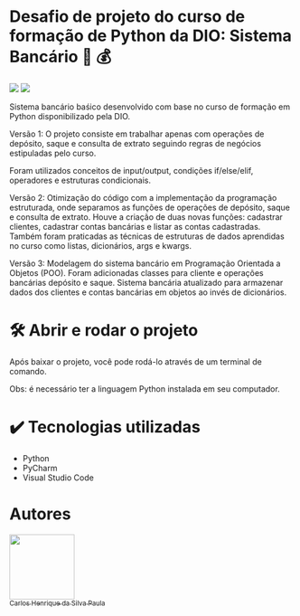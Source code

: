 # Desafio de projeto do curso de formação de Python da DIO: Sistema Bancário 🐍 💰
<img src = "https://img.shields.io/badge/status-completed-blue"/> <img src = "https://img.shields.io/badge/lang-python-brightgreen"/>

<p> Sistema bancário baśico desenvolvido com base no curso de formação em Python disponibilizado pela DIO. </p>
<p> Versão 1: O projeto consiste em trabalhar apenas com operações de depósito, saque e consulta de extrato seguindo regras de negócios estipuladas pelo curso. </p>
<p> Foram utilizados conceitos de input/output, condições if/else/elif, operadores e estruturas condicionais. </p>

<p> Versão 2: Otimização do código com a implementação da programação estruturada, onde separamos as funções de operações de depósito, saque e consulta de extrato. Houve a criação de duas novas funções: cadastrar clientes, cadastrar contas bancárias e listar as contas cadastradas. Também foram praticadas as técnicas de estruturas de dados aprendidas no curso como listas, dicionários, args e kwargs.</p>

<p> Versão 3: Modelagem do sistema bancário em Programação Orientada a Objetos (POO). Foram adicionadas classes para cliente e operações bancárias depósito e saque. Sistema bancária atualizado para armazenar dados dos clientes e contas bancárias em objetos ao invés de dicionários. </p>

# 🛠️ Abrir e rodar o projeto
Após baixar o projeto, você pode rodá-lo através de um terminal de comando.

Obs: é necessário ter a linguagem Python instalada em seu computador.

# ✔️ Tecnologias utilizadas
- Python
- PyCharm
- Visual Studio Code

# Autores
[<img src="https://avatars.githubusercontent.com/u/124642541?v=4" width=115><br><sub>Carlos Henrique da Silva Paula</sub>](https://github.com/carlondev)
